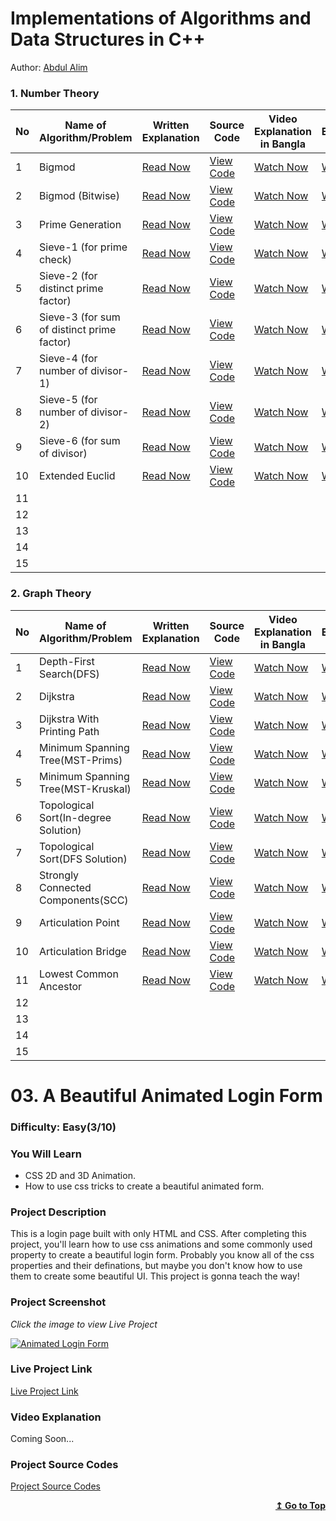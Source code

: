 # Implementations of Algorithms and Data Structures in C++

Author: [Abdul Alim](https://www.youtube.com/@LearnWithAbdulAlim)

### 1. Number Theory

| **No** | **Name of Algorithm/Problem**              | **Written Explanation** | **Source Code** | **Video Explanation in Bangla** | **Video Explanation in English** |
| ------ | ------------------------------------------ | ----------------------- | --------------- | ------------------------------- | -------------------------------- |
| 1      | Bigmod                                     | [Read Now]()            | [View Code]()   | [Watch Now]()                   | [Watch Now]()                    |
| 2      | Bigmod (Bitwise)                           | [Read Now]()            | [View Code]()   | [Watch Now]()                   | [Watch Now]()                    |
| 3      | Prime Generation                           | [Read Now]()            | [View Code]()   | [Watch Now]()                   | [Watch Now]()                    |
| 4      | Sieve-1 (for prime check)                  | [Read Now]()            | [View Code]()   | [Watch Now]()                   | [Watch Now]()                    |
| 5      | Sieve-2 (for distinct prime factor)        | [Read Now]()            | [View Code]()   | [Watch Now]()                   | [Watch Now]()                    |
| 6      | Sieve-3 (for sum of distinct prime factor) | [Read Now]()            | [View Code]()   | [Watch Now]()                   | [Watch Now]()                    |
| 7      | Sieve-4 (for number of divisor-1)          | [Read Now]()            | [View Code]()   | [Watch Now]()                   | [Watch Now]()                    |
| 8      | Sieve-5 (for number of divisor-2)          | [Read Now]()            | [View Code]()   | [Watch Now]()                   | [Watch Now]()                    |
| 9      | Sieve-6 (for sum of divisor)               | [Read Now]()            | [View Code]()   | [Watch Now]()                   | [Watch Now]()                    |
| 10     | Extended Euclid                            | [Read Now]()            | [View Code]()   | [Watch Now]()                   | [Watch Now]()                    |
| 11     |                                            |                         |                 |                                 |                                  |
| 12     |                                            |                         |                 |                                 |                                  |
| 13     |                                            |                         |                 |                                 |                                  |
| 14     |                                            |                         |                 |                                 |                                  |
| 15     |                                            |                         |                 |                                 |                                  |

### 2. Graph Theory

| **No** | **Name of Algorithm/Problem**        | **Written Explanation** | **Source Code** | **Video Explanation in Bangla** | **Video Explanation in English** |
| ------ | ------------------------------------ | ----------------------- | --------------- | ------------------------------- | -------------------------------- |
| 1      | Depth-First Search(DFS)              | [Read Now]()            | [View Code]()   | [Watch Now]()                   | [Watch Now]()                    |
| 2      | Dijkstra                             | [Read Now]()            | [View Code]()   | [Watch Now]()                   | [Watch Now]()                    |
| 3      | Dijkstra With Printing Path          | [Read Now]()            | [View Code]()   | [Watch Now]()                   | [Watch Now]()                    |
| 4      | Minimum Spanning Tree(MST-Prims)     | [Read Now]()            | [View Code]()   | [Watch Now]()                   | [Watch Now]()                    |
| 5      | Minimum Spanning Tree(MST-Kruskal)   | [Read Now]()            | [View Code]()   | [Watch Now]()                   | [Watch Now]()                    |
| 6      | Topological Sort(In-degree Solution) | [Read Now]()            | [View Code]()   | [Watch Now]()                   | [Watch Now]()                    |
| 7      | Topological Sort(DFS Solution)       | [Read Now]()            | [View Code]()   | [Watch Now]()                   | [Watch Now]()                    |
| 8      | Strongly Connected Components(SCC)   | [Read Now]()            | [View Code]()   | [Watch Now]()                   | [Watch Now]()                    |
| 9      | Articulation Point                   | [Read Now]()            | [View Code]()   | [Watch Now]()                   | [Watch Now]()                    |
| 10     | Articulation Bridge                  | [Read Now]()            | [View Code]()   | [Watch Now]()                   | [Watch Now]()                    |
| 11     | Lowest Common Ancestor               | [Read Now]()            | [View Code]()   | [Watch Now]()                   | [Watch Now]()                    |
| 12     |                                      |                         |                 |                                 |                                  |
| 13     |                                      |                         |                 |                                 |                                  |
| 14     |                                      |                         |                 |                                 |                                  |
| 15     |                                      |                         |                 |                                 |                                  |

# 03. A Beautiful Animated Login Form

### Difficulty: Easy(3/10)

### You Will Learn

- CSS 2D and 3D Animation.
- How to use css tricks to create a beautiful animated form.

### Project Description

This is a login page built with only HTML and CSS. After completing this project, you'll learn how to use css animations and some commonly used property to create a beautiful login form. Probably you know all of the css properties and their definations, but maybe you don't know how to use them to create some beautiful UI. This project is gonna teach the way!

### Project Screenshot

_Click the image to view Live Project_

[![Animated Login Form](./03-a-beautiful-animated-login-form/images/animated-login-form.png)](https://travelerabdulalim.github.io/animated-login-form/)

### Live Project Link

[Live Project Link](https://travelerabdulalim.github.io/animated-login-form/)

### Video Explanation

Coming Soon...

### Project Source Codes

[Project Source Codes](./03-a-beautiful-animated-login-form/)

<div align="right">
    <b><a href="#1-number-theory">↥ Go to Top</a></b>
</div>
